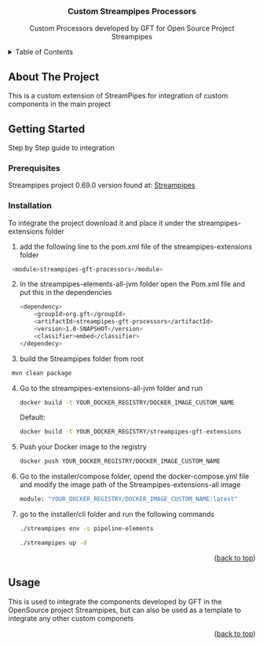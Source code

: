 <!-- Improved compatibility of back to top link: See: https://github.com/othneildrew/Best-README-Template/pull/73 -->
<a name="readme-top"></a>
<!--
*** Thanks for checking out the Best-README-Template. If you have a suggestion
*** that would make this better, please fork the repo and create a pull request
*** or simply open an issue with the tag "enhancement".
*** Don't forget to give the project a star!
*** Thanks again! Now go create something AMAZING! :D
-->



<!-- PROJECT SHIELDS -->
<!--
*** I'm using markdown "reference style" links for readability.
*** Reference links are enclosed in brackets [ ] instead of parentheses ( ).
*** See the bottom of this document for the declaration of the reference variables
*** for contributors-url, forks-url, etc. This is an optional, concise syntax you may use.
*** https://www.markdownguide.org/basic-syntax/#reference-style-links
-->

<!-- PROJECT LOGO -->
<br />
<div align="center">
 <!-- <a href="https://github.com/othneildrew/Best-README-Template">
    <img src="images/logo.png" alt="Logo" width="80" height="80">
  </a> -->

  <h3 align="center">Custom Streampipes Processors</h3>

  <p align="center">
    Custom Processors developed by GFT for Open Source Project Streampipes
    <br />
</div>



<!-- TABLE OF CONTENTS -->
<details>
  <summary>Table of Contents</summary>
  <ol>
    <li>
      <a href="#about-the-project">About The Project</a>
      <ul>
        <li><a href="#built-with">Built With</a></li>
      </ul>
    </li>
    <li>
      <a href="#getting-started">Getting Started</a>
      <ul>
        <li><a href="#prerequisites">Prerequisites</a></li>
        <li><a href="#installation">Installation</a></li>
      </ul>
    </li>
    <li><a href="#usage">Usage</a></li>
  </ol>
</details>



<!-- ABOUT THE PROJECT -->
## About The Project

This is a custom extension of StreamPipes for integration of custom components in the main project


<!-- GETTING STARTED -->
## Getting Started

Step by Step guide to integration

### Prerequisites

Streampipes project 0.69.0 version found at: <a href="https://github.com/apache/incubator-streampipes">Streampipes</a>

### Installation
To integrate the project download it and place it under the streampipes-extensions folder

1. add the following line to the pom.xml file of the streampipes-extensions folder
  ```sh
   <module>streampipes-gft-processors</module>
   ```
2. In the streampipes-elements-all-jvm folder open the Pom.xml file and put this in the dependencies
   ```sh
   <dependency>
       <groupId>org.gft</groupId>
       <artifactId>streampipes-gft-processors</artifactId>
       <version>1.0-SNAPSHOT</version>
       <classifier>embed</classifier>
   </dependecy>
   ```
3. build the Streampipes folder from root
  ```sh
   mvn clean package
   ```
   
4. Go to the streampipes-extensions-all-jvm folder and run
   ```sh
   docker build -t YOUR_DOCKER_REGISTRY/DOCKER_IMAGE_CUSTOM_NAME
   ```
   Default:
   ```sh
   docker build -t YOUR_DOCKER_REGISTRY/streampipes-gft-extensions
   ```
5. Push your Docker image to the registry
   ```sh
   docker push YOUR_DOCKER_REGISTRY/DOCKER_IMAGE_CUSTOM_NAME
   ```
6. Go to the installer/compose folder, opend the docker-compose.yml file and modify the image path of the Streampipes-extensions-all image
   ```sh
   module: "YOUR_DOCKER_REGISTRY/DOCKER_IMAGE_CUSTOM_NAME:latest"
   ```
7. go to the installer/cli folder and run the following commands
   ```sh
   ./streampipes env -s pipeline-elements
   
   ./streampipes up -d
   ```

<p align="right">(<a href="#readme-top">back to top</a>)</p>



<!-- USAGE EXAMPLES -->
## Usage

This is used to integrate the components developed by GFT in the OpenSource project Streampipes, but can also be used as a template to integrate any other custom componets

<p align="right">(<a href="#readme-top">back to top</a>)</p>
